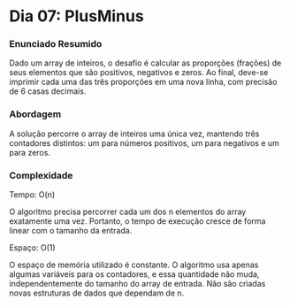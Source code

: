 # Dia 07: PlusMinus

### Enunciado Resumido

Dado um array de inteiros, o desafio é calcular as proporções (frações) de seus elementos que são positivos, negativos e zeros. Ao final, deve-se imprimir cada uma das três proporções em uma nova linha, com precisão de 6 casas decimais.

### Abordagem

A solução percorre o array de inteiros uma única vez, mantendo três contadores distintos: um para números positivos, um para negativos e um para zeros.

### Complexidade

Tempo: O(n)

O algoritmo precisa percorrer cada um dos n elementos do array exatamente uma vez. Portanto, o tempo de execução cresce de forma linear com o tamanho da entrada.

Espaço: O(1)

O espaço de memória utilizado é constante. O algoritmo usa apenas algumas variáveis para os contadores, e essa quantidade não muda, independentemente do tamanho do array de entrada. Não são criadas novas estruturas de dados que dependam de n.
